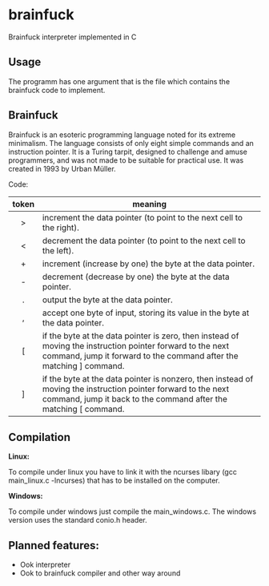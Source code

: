 brainfuck
=========

Brainfuck interpreter implemented in C

Usage
-----

The programm has one argument that is the file which contains the brainfuck code to implement.

Brainfuck
---------

Brainfuck is an esoteric programming language noted for its extreme minimalism. The language consists of only eight simple commands and an instruction pointer. It is a Turing tarpit, designed to challenge and amuse programmers, and was not made to be suitable for practical use. It was created in 1993 by Urban Müller.

Code:

| token | meaning |
|:-----:| ------- |
| > | increment the data pointer (to point to the next cell to the right). |
| < | decrement the data pointer (to point to the next cell to the left). |
| + | increment (increase by one) the byte at the data pointer. |
| - | decrement (decrease by one) the byte at the data pointer. |
| . | output the byte at the data pointer. |
| , | accept one byte of input, storing its value in the byte at the data pointer. |
| [ | if the byte at the data pointer is zero, then instead of moving the instruction pointer forward to the next command, jump it forward to the command after the matching ] command. |
| ] | if the byte at the data pointer is nonzero, then instead of moving the instruction pointer forward to the next command, jump it back to the command after the matching [ command. |

Compilation
-----------

**Linux:**

To compile under linux you have to link it with the ncurses libary (gcc main_linux.c -lncurses) that has to be installed on the computer.

**Windows:**

To compile under windows just compile the main_windows.c. The windows version uses the standard conio.h header.

Planned features:
-----------------

 - Ook interpreter
 - Ook to brainfuck compiler and other way around
